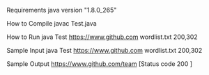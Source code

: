 Requirements
    java version "1.8.0_265"

How to Compile
    javac Test.java 
    
How to Run
    java Test https://www.github.com wordlist.txt 200,302 

Sample Input
    java Test https://www.github.com wordlist.txt 200,302

Sample Output
    https://www.github.com/team [Status code 200 ]



